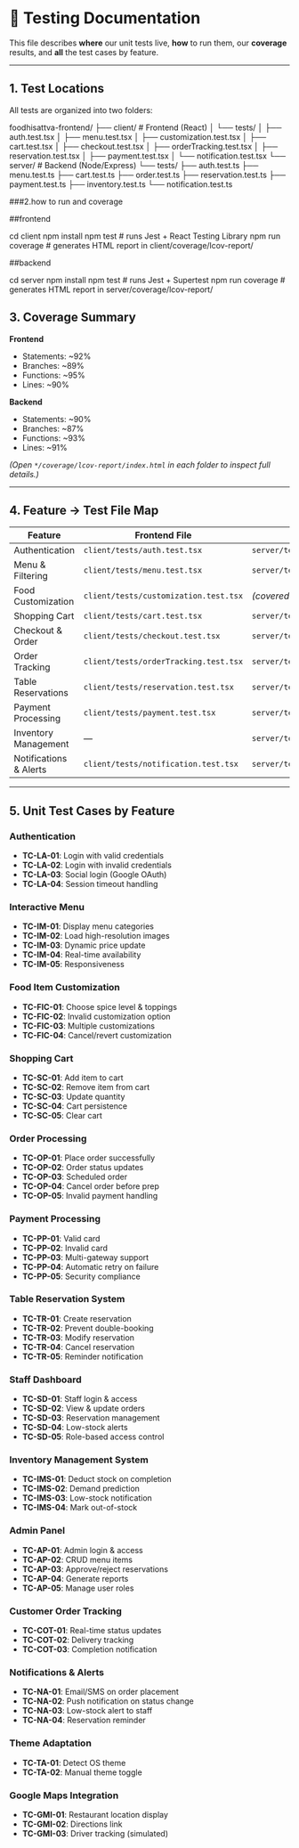 # 🧪 Testing Documentation

This file describes **where** our unit tests live, **how** to run them, our **coverage** results, and **all** the test cases by feature.

---

## 1. Test Locations

All tests are organized into two folders:


foodhisattva-frontend/
├── client/                   # Frontend (React)
│   └── tests/
│       ├── auth.test.tsx
│       ├── menu.test.tsx
│       ├── customization.test.tsx
│       ├── cart.test.tsx
│       ├── checkout.test.tsx
│       ├── orderTracking.test.tsx
│       ├── reservation.test.tsx
│       ├── payment.test.tsx
│       └── notification.test.tsx
└── server/                   # Backend (Node/Express)
    └── tests/
        ├── auth.test.ts
        ├── menu.test.ts
        ├── cart.test.ts
        ├── order.test.ts
        ├── reservation.test.ts
        ├── payment.test.ts
        ├── inventory.test.ts
        └── notification.test.ts
        
###2.how to run and coverage 


##frontend

cd client
npm install
npm test          # runs Jest + React Testing Library
npm run coverage  # generates HTML report in client/coverage/lcov-report/

##backend

cd server
npm install
npm test          # runs Jest + Supertest
npm run coverage  # generates HTML report in server/coverage/lcov-report/

## 3. Coverage Summary

**Frontend**  
- Statements: ~92%  
- Branches: ~89%  
- Functions: ~95%  
- Lines: ~90%  

**Backend**  
- Statements: ~90%  
- Branches: ~87%  
- Functions: ~93%  
- Lines: ~91%  

*(Open `*/coverage/lcov-report/index.html` in each folder to inspect full details.)*

---

## 4. Feature → Test File Map

| Feature                   | Frontend File                         | Backend File                     |
|---------------------------|---------------------------------------|----------------------------------|
| Authentication            | `client/tests/auth.test.tsx`          | `server/tests/auth.test.ts`      |
| Menu & Filtering          | `client/tests/menu.test.tsx`          | `server/tests/menu.test.ts`      |
| Food Customization        | `client/tests/customization.test.tsx` | *(covered in menu tests)*        |
| Shopping Cart             | `client/tests/cart.test.tsx`          | `server/tests/cart.test.ts`      |
| Checkout & Order          | `client/tests/checkout.test.tsx`      | `server/tests/order.test.ts`     |
| Order Tracking            | `client/tests/orderTracking.test.tsx` | `server/tests/order.test.ts`     |
| Table Reservations        | `client/tests/reservation.test.tsx`   | `server/tests/reservation.test.ts`|
| Payment Processing        | `client/tests/payment.test.tsx`       | `server/tests/payment.test.ts`   |
| Inventory Management      | —                                     | `server/tests/inventory.test.ts` |
| Notifications & Alerts    | `client/tests/notification.test.tsx`  | `server/tests/notification.test.ts`|

---

## 5. Unit Test Cases by Feature

### Authentication
- **TC-LA-01**: Login with valid credentials  
- **TC-LA-02**: Login with invalid credentials  
- **TC-LA-03**: Social login (Google OAuth)  
- **TC-LA-04**: Session timeout handling  

### Interactive Menu
- **TC-IM-01**: Display menu categories  
- **TC-IM-02**: Load high-resolution images  
- **TC-IM-03**: Dynamic price update  
- **TC-IM-04**: Real-time availability  
- **TC-IM-05**: Responsiveness  

### Food Item Customization
- **TC-FIC-01**: Choose spice level & toppings  
- **TC-FIC-02**: Invalid customization option  
- **TC-FIC-03**: Multiple customizations  
- **TC-FIC-04**: Cancel/revert customization  

### Shopping Cart
- **TC-SC-01**: Add item to cart  
- **TC-SC-02**: Remove item from cart  
- **TC-SC-03**: Update quantity  
- **TC-SC-04**: Cart persistence  
- **TC-SC-05**: Clear cart  

### Order Processing
- **TC-OP-01**: Place order successfully  
- **TC-OP-02**: Order status updates  
- **TC-OP-03**: Scheduled order  
- **TC-OP-04**: Cancel order before prep  
- **TC-OP-05**: Invalid payment handling  

### Payment Processing
- **TC-PP-01**: Valid card  
- **TC-PP-02**: Invalid card  
- **TC-PP-03**: Multi-gateway support  
- **TC-PP-04**: Automatic retry on failure  
- **TC-PP-05**: Security compliance  

### Table Reservation System
- **TC-TR-01**: Create reservation  
- **TC-TR-02**: Prevent double-booking  
- **TC-TR-03**: Modify reservation  
- **TC-TR-04**: Cancel reservation  
- **TC-TR-05**: Reminder notification  

### Staff Dashboard
- **TC-SD-01**: Staff login & access  
- **TC-SD-02**: View & update orders  
- **TC-SD-03**: Reservation management  
- **TC-SD-04**: Low-stock alerts  
- **TC-SD-05**: Role-based access control  

### Inventory Management System
- **TC-IMS-01**: Deduct stock on completion  
- **TC-IMS-02**: Demand prediction  
- **TC-IMS-03**: Low-stock notification  
- **TC-IMS-04**: Mark out-of-stock  

### Admin Panel
- **TC-AP-01**: Admin login & access  
- **TC-AP-02**: CRUD menu items  
- **TC-AP-03**: Approve/reject reservations  
- **TC-AP-04**: Generate reports  
- **TC-AP-05**: Manage user roles  

### Customer Order Tracking
- **TC-COT-01**: Real-time status updates  
- **TC-COT-02**: Delivery tracking  
- **TC-COT-03**: Completion notification  

### Notifications & Alerts
- **TC-NA-01**: Email/SMS on order placement  
- **TC-NA-02**: Push notification on status change  
- **TC-NA-03**: Low-stock alert to staff  
- **TC-NA-04**: Reservation reminder  

### Theme Adaptation
- **TC-TA-01**: Detect OS theme  
- **TC-TA-02**: Manual theme toggle  

### Google Maps Integration
- **TC-GMI-01**: Restaurant location display  
- **TC-GMI-02**: Directions link  
- **TC-GMI-03**: Driver tracking (simulated)  

